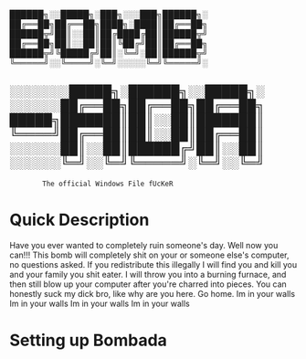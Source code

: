 ██████╗░░█████╗░███╗░░░███╗██████╗░
██╔══██╗██╔══██╗████╗░████║██╔══██╗
██████╦╝██║░░██║██╔████╔██║██████╦╝
██╔══██╗██║░░██║██║╚██╔╝██║██╔══██╗
██████╦╝╚█████╔╝██║░╚═╝░██║██████╦╝
╚═════╝░░╚════╝░╚═╝░░░░░╚═╝╚═════╝░

░░░░░░░█████╗░██████╗░░█████╗░
░░░░░░██╔══██╗██╔══██╗██╔══██╗
█████╗███████║██║░░██║███████║
╚════╝██╔══██║██║░░██║██╔══██║
░░░░░░██║░░██║██████╔╝██║░░██║
░░░░░░╚═╝░░╚═╝╚═════╝░╚═╝░░╚═╝
-----------------------------------------------------------
            The official Windows File fUcKeR

# Quick Description
Have you ever wanted to completely ruin someone's day.
Well now you can!!! This bomb will completely shit on your
or someone else's computer, no questions asked. If you
redistribute this illegally I will find you and kill you and
your family you shit eater. I will throw you into a burning 
furnace, and then still blow up your computer after you're 
charred into pieces. You can honestly suck my dick bro, like 
why are you here. Go home.
Im in your walls 
Im in your walls
Im in your walls
Im in your walls

# Setting up Bombada
